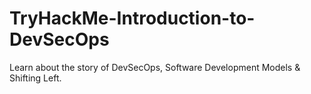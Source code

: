 # TryHackMe-Introduction-to-DevSecOps
Learn about the story of DevSecOps, Software Development Models &amp; Shifting Left.
